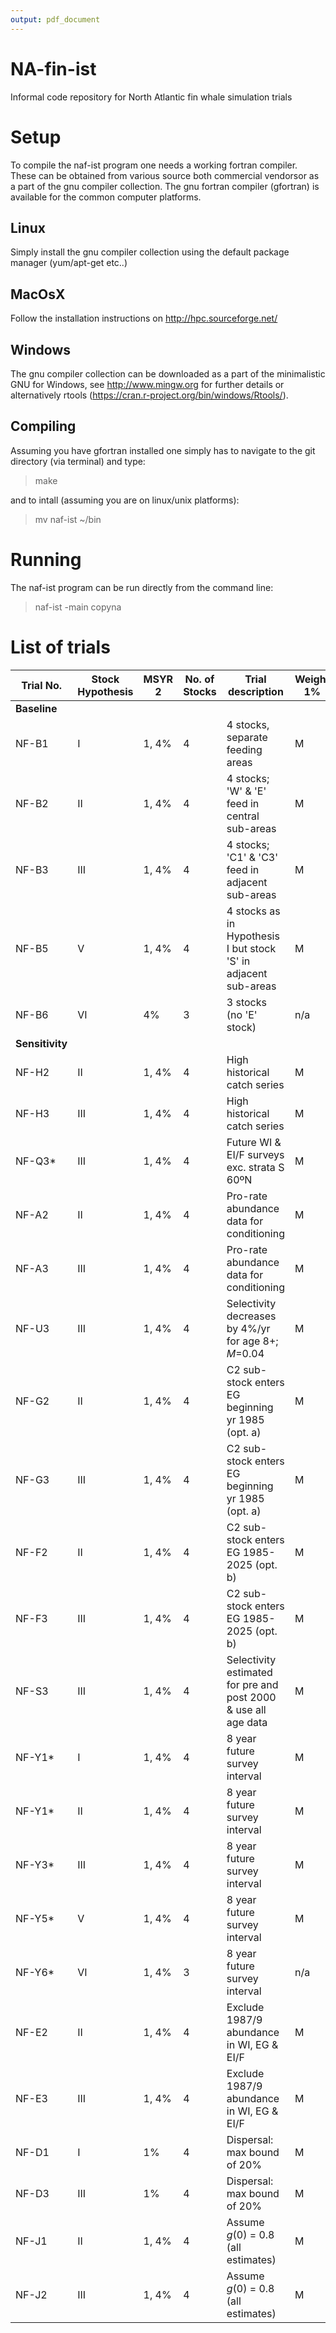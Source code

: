```yaml
---
output: pdf_document
---
```

# NA-fin-ist
Informal code repository for North Atlantic fin whale simulation trials

# Setup 

To compile the naf-ist program one needs a working fortran compiler. These can be obtained from various source both commercial vendorsor as a part of the gnu compiler collection. The gnu fortran compiler (gfortran) is available for the common computer 
platforms. 

## Linux

Simply install the gnu compiler collection using the default package manager (yum/apt-get etc..)

## MacOsX

Follow the installation instructions on http://hpc.sourceforge.net/

## Windows

The gnu compiler collection can be downloaded as a part of the minimalistic GNU for Windows, see http://www.mingw.org for further details or alternatively rtools (https://cran.r-project.org/bin/windows/Rtools/).

## Compiling

Assuming you have gfortran installed one simply has to navigate to the git directory (via terminal) and type:

> make

and to intall (assuming you are on linux/unix platforms):

> mv naf-ist ~/bin

# Running 

The naf-ist program can be run directly from the command line:

> naf-ist -main copyna 


# List of trials


| Trial No.    | Stock Hypothesis | MSYR 2 | No. of Stocks | Trial description                | Weight 1% | Weight 4% |
| ------------ | ---------------- | ------ | ------------- | -------------------------------- | --------- | --------- |
| **Baseline** |                  |        |               |                                  |           |           |
| NF-B1        | I                | 1, 4%  | 4             | 4 stocks, separate feeding areas |     M     |      H    |
| NF-B2        | II               | 1, 4%  | 4             | 4 stocks;  'W' & 'E' feed in central sub-areas | M | H |
| NF-B3 | III | 1, 4% | 4 | 4 stocks; 'C1' & 'C3' feed in adjacent sub-areas | M | H |
| NF-B5 | V | 1, 4% | 4 | 4 stocks as in Hypothesis I but stock 'S' in adjacent sub-areas | M | H |
| NF-B6 | VI | 4% | 3 | 3 stocks  (no 'E' stock) | n/a | H |
| **Sensitivity** |
| NF-H2 | II | 1, 4% | 4 | High historical catch series | M | M |
| NF-H3 | III | 1, 4% | 4 | High historical catch series | M | M |
| NF-Q3\* | III | 1, 4% | 4 | Future WI & EI/F surveys exc. strata S 60ºN | M | M |
| NF-A2 | II | 1, 4% | 4 | Pro-rate abundance data for conditioning | M | M |
| NF-A3 | III | 1, 4% | 4 | Pro-rate abundance data for conditioning | M | M |
| NF-U3 | III | 1, 4% | 4 | Selectivity decreases by 4%/yr for age 8+; _M_=0.04 | M | M |
| NF-G2 | II | 1, 4% | 4 | C2 sub-stock enters EG beginning yr 1985 (opt. a) | M | M |
| NF-G3 | III | 1, 4% | 4 | C2 sub-stock enters EG beginning yr 1985 (opt. a) | M | M |
| NF-F2 | II | 1, 4% | 4 | C2 sub-stock enters EG 1985-2025 (opt. b) | M | M |
| NF-F3 | III | 1, 4% | 4 | C2 sub-stock enters EG 1985-2025 (opt. b) | M | M |
| NF-S3 | III | 1, 4% | 4 | Selectivity estimated for pre and post 2000 & use all age data | M | M |
| NF-Y1\* | I | 1, 4% | 4 | 8 year future survey interval | M | H |
| NF-Y1\* | II | 1, 4% | 4 | 8 year future survey interval | M | H |
| NF-Y3\* | III | 1, 4% | 4 | 8 year future survey interval | M | H |
| NF-Y5\* | V | 1, 4% | 4 | 8 year future survey interval | M | H |
| NF-Y6\* | VI | 1, 4% | 3 | 8 year future survey interval | n/a | H |
| NF-E2 | II | 1, 4% | 4 | Exclude 1987/9 abundance in WI, EG & EI/F | M | M |
| NF-E3 | III | 1, 4% | 4 | Exclude 1987/9 abundance in WI, EG & EI/F | M | M |
| NF-D1 | I | 1% | 4 | Dispersal: max bound of 20% | M |   |
| NF-D3 | III | 1% | 4 | Dispersal: max bound of 20% | M |   |
| NF-J1 | II | 1, 4% | 4 | Assume _g_(0) = 0.8 (all estimates) | M | H |
| NF-J2 | III | 1, 4% | 4 | Assume _g_(0) = 0.8 (all estimates) | M | H |


